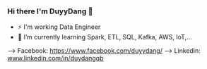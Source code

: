 ### Hi there I'm DuyyDang 👋
- ⚡ I'm working Data Engineer
- 🌱 I’m currently learning Spark, ETL, SQL,  Kafka, AWS, IoT,...

--> Facebook: https://www.facebook.com/duyydang/
--> Linkedin: www.linkedin.com/in/duydangqb
